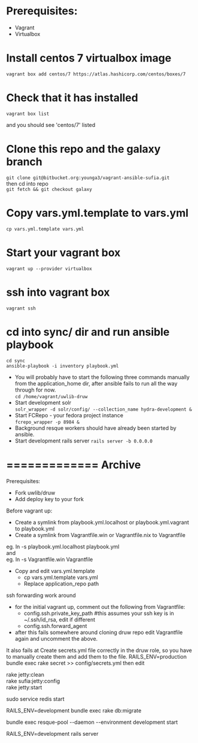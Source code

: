# Prerequisites:
 - Vagrant
 - Virtualbox

# Install centos 7 virtualbox image
`vagrant box add centos/7 https://atlas.hashicorp.com/centos/boxes/7`

# Check that it has installed
`vagrant box list`

and you should see 'centos/7' listed

# Clone this repo and the galaxy branch
`git clone git@bitbucket.org:younga3/vagrant-ansible-sufia.git`   
then cd into repo      
`git fetch && git checkout galaxy`

# Copy vars.yml.template to vars.yml
`cp vars.yml.template vars.yml`

# Start your vagrant box
`vagrant up --provider virtualbox`

# ssh into vagrant box
`vagrant ssh`

# cd into sync/ dir and run ansible playbook
`cd sync`   
`ansible-playbook -i inventory playbook.yml`

* You will probably have to start the following three commands manually 
 from the application_home dir, after ansible fails to run all the way through for now.   
`cd /home/vagrant/uwlib-druw`   
* Start development solr   
`solr_wrapper -d solr/config/ --collection_name hydra-development &`   
* Start FCRepo - your fedora project instance   
`fcrepo_wrapper -p 8984 &`   
* Background resque workers should have already been started by ansible.   
* Start development rails server
`rails server -b 0.0.0.0`

=============
Archive
==========
Prerequisites:
  - Fork uwlib/druw
  - Add deploy key to your fork

Before vagrant up:  
  - Create a symlink from playbook.yml.localhost or playbook.yml.vagrant to playbook.yml
  - Create a symlink from Vagrantfile.win or Vagrantfile.nix to Vagrantfile

eg. ln -s playbook.yml.localhost playbook.yml  
and  
eg. ln -s Vagrantfile.win Vagrantfile

  - Copy and edit vars.yml.template  
    - cp vars.yml.template vars.yml
    - Replace application_repo path

ssh forwarding work around  
  - for the initial vagrant up, comment out the following from Vagrantfile:  
    - config.ssh.private_key_path #this assumes your ssh key is in ~/.ssh/id_rsa, edit if different
    - config.ssh.forward_agent
  - after this fails somewhere around cloning druw repo edit Vagrantfile again and uncomment the above.

It also fails at Create secrets.yml file correctly in the druw role, so you have to manually create them and add them to the file.
RAILS_ENV=production bundle exec rake secret >> config/secrets.yml
then edit 

rake jetty:clean  
rake sufia:jetty:config  
rake jetty:start  

sudo service redis start  

RAILS_ENV=development bundle exec rake db:migrate  

bundle exec resque-pool --daemon --environment development start  

RAILS_ENV=development rails server
